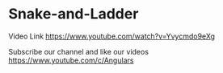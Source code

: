 # Snake-and-Ladder

Video Link https://www.youtube.com/watch?v=Yvycmdo9eXg

Subscribe our channel and like our videos https://www.youtube.com/c/Angulars
